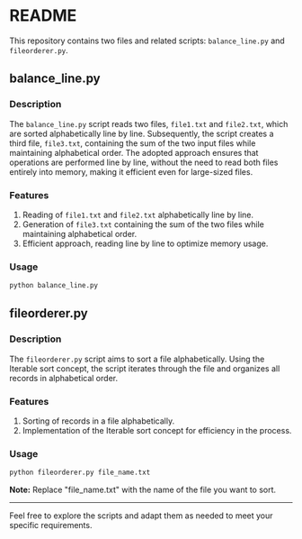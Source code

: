 # README

This repository contains two files and related scripts: `balance_line.py` and `fileorderer.py`.

## balance_line.py

### Description
The `balance_line.py` script reads two files, `file1.txt` and `file2.txt`, which are sorted alphabetically line by line. Subsequently, the script creates a third file, `file3.txt`, containing the sum of the two input files while maintaining alphabetical order. The adopted approach ensures that operations are performed line by line, without the need to read both files entirely into memory, making it efficient even for large-sized files.

### Features
1. Reading of `file1.txt` and `file2.txt` alphabetically line by line.
2. Generation of `file3.txt` containing the sum of the two files while maintaining alphabetical order.
3. Efficient approach, reading line by line to optimize memory usage.

### Usage
```bash
python balance_line.py
```

## fileorderer.py

### Description
The `fileorderer.py` script aims to sort a file alphabetically. Using the Iterable sort concept, the script iterates through the file and organizes all records in alphabetical order.

### Features
1. Sorting of records in a file alphabetically.
2. Implementation of the Iterable sort concept for efficiency in the process.

### Usage
```bash
python fileorderer.py file_name.txt
```

**Note:** Replace "file_name.txt" with the name of the file you want to sort.

---

Feel free to explore the scripts and adapt them as needed to meet your specific requirements.